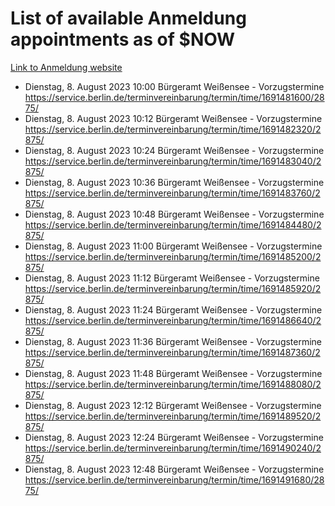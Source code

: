 # List of available Anmeldung appointments as of $NOW
[Link to Anmeldung website](https://service.berlin.de/terminvereinbarung/termin/tag.php?termin=1&anliegen[]=120686&dienstleisterlist=122210,122217,327316,122219,327312,122227,327314,122231,327346,122243,327348,122254,122252,329742,122260,329745,122262,329748,122271,327278,122273,327274,122277,327276,330436,122280,327294,122282,327290,122284,327292,122291,327270,122285,327266,122286,327264,122296,327268,150230,329760,122297,327286,122294,327284,122312,329763,122314,329775,122304,327330,122311,327334,122309,327332,317869,122281,327352,122279,329772,122283,122276,327324,122274,327326,122267,329766,122246,327318,122251,327320,122257,327322,122208,327298,122226,327300&herkunft=http%3A%2F%2Fservice.berlin.de%2Fdienstleistung%2F120686%2F)
- Dienstag, 8. August 2023 10:00 Bürgeramt Weißensee - Vorzugstermine https://service.berlin.de/terminvereinbarung/termin/time/1691481600/2875/
- Dienstag, 8. August 2023 10:12 Bürgeramt Weißensee - Vorzugstermine https://service.berlin.de/terminvereinbarung/termin/time/1691482320/2875/
- Dienstag, 8. August 2023 10:24 Bürgeramt Weißensee - Vorzugstermine https://service.berlin.de/terminvereinbarung/termin/time/1691483040/2875/
- Dienstag, 8. August 2023 10:36 Bürgeramt Weißensee - Vorzugstermine https://service.berlin.de/terminvereinbarung/termin/time/1691483760/2875/
- Dienstag, 8. August 2023 10:48 Bürgeramt Weißensee - Vorzugstermine https://service.berlin.de/terminvereinbarung/termin/time/1691484480/2875/
- Dienstag, 8. August 2023 11:00 Bürgeramt Weißensee - Vorzugstermine https://service.berlin.de/terminvereinbarung/termin/time/1691485200/2875/
- Dienstag, 8. August 2023 11:12 Bürgeramt Weißensee - Vorzugstermine https://service.berlin.de/terminvereinbarung/termin/time/1691485920/2875/
- Dienstag, 8. August 2023 11:24 Bürgeramt Weißensee - Vorzugstermine https://service.berlin.de/terminvereinbarung/termin/time/1691486640/2875/
- Dienstag, 8. August 2023 11:36 Bürgeramt Weißensee - Vorzugstermine https://service.berlin.de/terminvereinbarung/termin/time/1691487360/2875/
- Dienstag, 8. August 2023 11:48 Bürgeramt Weißensee - Vorzugstermine https://service.berlin.de/terminvereinbarung/termin/time/1691488080/2875/
- Dienstag, 8. August 2023 12:12 Bürgeramt Weißensee - Vorzugstermine https://service.berlin.de/terminvereinbarung/termin/time/1691489520/2875/
- Dienstag, 8. August 2023 12:24 Bürgeramt Weißensee - Vorzugstermine https://service.berlin.de/terminvereinbarung/termin/time/1691490240/2875/
- Dienstag, 8. August 2023 12:48 Bürgeramt Weißensee - Vorzugstermine https://service.berlin.de/terminvereinbarung/termin/time/1691491680/2875/
